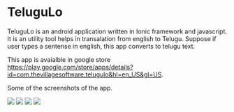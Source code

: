 # TeluguLo 

TeluguLo is an android application written in Ionic framework and javascript. It is an utility tool helps in transalation from english to Telugu.
Suppose if user types a sentense in english, this app converts to telugu text.

This app is avaialble in google store https://play.google.com/store/apps/details?id=com.thevillagesoftware.telugulo&hl=en_US&gl=US.

Some of the screenshots of the app.



<img src= "https://play-lh.googleusercontent.com/Cmkfh3X6e-bXVCXW0VYoGM8ySqXpySFd77HN2vwK2YsDU6NPioyr9M3_JoyC_9slvT2n=w720-h310-rw">
<img src="https://play-lh.googleusercontent.com/OHFuqQ8S0n-XYUzljhrJpS9-IaHP4L7PyiRkYF8a5dOHbz5fDB-40-akmzsd4huf7gzf=w720-h310-rw"/>
<img src="https://play-lh.googleusercontent.com/WaXS-XnS6SxUOYRjHDR4pPCId8Y1Lr0audtLz-E7_aDideGpBHQhCdqu5UEhgfY9LxQ=w720-h310-rw"/>
<img src="https://play-lh.googleusercontent.com/OiMyqPAdoCIf-TCSyqbVh2Ul7iBG5Uf6_URtbQS-GgGzompQYtiWmCosrx_jPcZXEek=w720-h310-rw"/>
